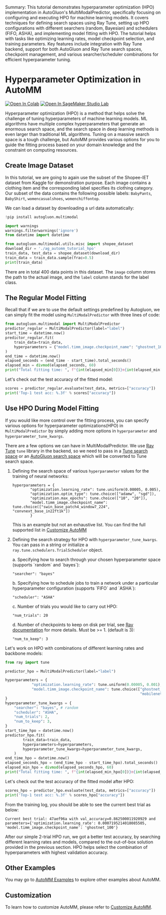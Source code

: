 Summary: This tutorial demonstrates hyperparameter optimization (HPO) implementation in AutoGluon's MultiModalPredictor, specifically focusing on configuring and executing HPO for machine learning models. It covers techniques for defining search spaces using Ray Tune, setting up HPO configurations with different searchers (random, Bayesian) and schedulers (FIFO, ASHA), and implementing model fitting with HPO. The tutorial helps with tasks like optimizing learning rates, model checkpoint selection, and training parameters. Key features include integration with Ray Tune backend, support for both AutoGluon and Ray Tune search spaces, checkpoint management, and various searcher/scheduler combinations for efficient hyperparameter tuning.

# Hyperparameter Optimization in AutoMM

[![Open In Colab](https://colab.research.google.com/assets/colab-badge.svg)](https://colab.research.google.com/github/autogluon/autogluon/blob/master/docs/tutorials/multimodal/advanced_topics/hyperparameter_optimization.ipynb)
[![Open In SageMaker Studio Lab](https://studiolab.sagemaker.aws/studiolab.svg)](https://studiolab.sagemaker.aws/import/github/autogluon/autogluon/blob/master/docs/tutorials/multimodal/advanced_topics/hyperparameter_optimization.ipynb)

Hyperparameter optimization (HPO) is a method that helps solve the challenge of tuning hyperparameters of machine learning models. ML algorithms have multiple complex hyperparameters that generate an enormous search space, and the search space in deep learning methods is even larger than traditional ML algorithms. Tuning on a massive search space is a tough challenge, but AutoMM provides various options for you to guide the fitting process based on your domain knowledge and the constraint on computing resources.

## Create Image Dataset

In this tutorial, we are going to again use the subset of the Shopee-IET dataset from Kaggle for demonstration purpose. Each image contains a clothing item and the corresponding label specifies its clothing category. Our subset of the data contains the following possible labels: `BabyPants`, `BabyShirt`, `womencasualshoes`, `womenchiffontop`.

We can load a dataset by downloading a url data automatically:


```python
!pip install autogluon.multimodal

```


```python
import warnings
warnings.filterwarnings('ignore')
from datetime import datetime

from autogluon.multimodal.utils.misc import shopee_dataset
download_dir = './ag_automm_tutorial_hpo'
train_data, test_data = shopee_dataset(download_dir)
train_data = train_data.sample(frac=0.5)
print(train_data)
```

There are in total 400 data points in this dataset. The `image` column stores the path to the actual image, and the `label` column stands for the label class. 


## The Regular Model Fitting

Recall that if we are to use the default settings predefined by Autogluon, we can simply fit the model using `MultiModalPredictor` with three lines of code:


```python
from autogluon.multimodal import MultiModalPredictor
predictor_regular = MultiModalPredictor(label="label")
start_time = datetime.now()
predictor_regular.fit(
    train_data=train_data,
    hyperparameters = {"model.timm_image.checkpoint_name": "ghostnet_100"}
)
end_time = datetime.now()
elapsed_seconds = (end_time - start_time).total_seconds()
elapsed_min = divmod(elapsed_seconds, 60)
print("Total fitting time: ", f"{int(elapsed_min[0])}m{int(elapsed_min[1])}s")
```

Let's check out the test accuracy of the fitted model:


```python
scores = predictor_regular.evaluate(test_data, metrics=["accuracy"])
print('Top-1 test acc: %.3f' % scores["accuracy"])
```

## Use HPO During Model Fitting

If you would like more control over the fitting process, you can specify various options for hyperparameter optimizations(HPO) in `MultiModalPredictor` by simply adding more options in `hyperparameter` and `hyperparameter_tune_kwargs`.

There are a few options we can have in MultiModalPredictor. We use [Ray Tune](https://docs.ray.io/en/latest/tune/index.html) `tune` library in the backend, so we need to pass in a [Tune search space](https://docs.ray.io/en/latest/tune/api/search_space.html) or an [AutoGluon search space](https://auto.gluon.ai/stable/api/autogluon.common.space.html) which will be converted to Tune search space.

1. Defining the search space of various `hyperparameter` values for the training of neural networks:

<ul>

```
hyperparameters = {
        "optimization.learning_rate": tune.uniform(0.00005, 0.005),
        "optimization.optim_type": tune.choice(["adamw", "sgd"]),
        "optimization.max_epochs": tune.choice(["10", "20"]), 
        "model.timm_image.checkpoint_name": tune.choice(["swin_base_patch4_window7_224", "convnext_base_in22ft1k"])
        }
```


This is an example but not an exhaustive list. You can find the full supported list in [Customize AutoMM](customization.ipynb)
</ul>
    
2. Defining the search strategy for HPO with `hyperparameter_tune_kwargs`. You can pass in a string or initialize a `ray.tune.schedulers.TrialScheduler` object.

<ul>
a. Specifying how to search through your chosen hyperparameter space (supports `random` and `bayes`):

```
"searcher": "bayes"
```


</ul>

<ul>
b. Specifying how to schedule jobs to train a network under a particular hyperparameter configuration (supports `FIFO` and `ASHA`):

```            
"scheduler": "ASHA"
```


</ul>

<ul>
c. Number of trials you would like to carry out HPO:

```
"num_trials": 20
```


</ul>

<ul>
d. Number of checkpoints to keep on disk per trial, see <a href="https://docs.ray.io/en/latest/train/api/doc/ray.train.CheckpointConfig.html#ray.train.CheckpointConfig">Ray documentation</a> for more details. Must be >= 1. (default is 3):

```
"num_to_keep": 3
```


</ul>

Let's work on HPO with combinations of different learning rates and backbone models:


```python
from ray import tune

predictor_hpo = MultiModalPredictor(label="label")

hyperparameters = {
            "optimization.learning_rate": tune.uniform(0.00005, 0.001),
            "model.timm_image.checkpoint_name": tune.choice(["ghostnet_100",
                                                             "mobilenetv3_large_100"])
}
hyperparameter_tune_kwargs = {
    "searcher": "bayes", # random
    "scheduler": "ASHA",
    "num_trials": 2,
    "num_to_keep": 3,
}
start_time_hpo = datetime.now()
predictor_hpo.fit(
        train_data=train_data,
        hyperparameters=hyperparameters,
        hyperparameter_tune_kwargs=hyperparameter_tune_kwargs,
    )
end_time_hpo = datetime.now()
elapsed_seconds_hpo = (end_time_hpo - start_time_hpo).total_seconds()
elapsed_min_hpo = divmod(elapsed_seconds_hpo, 60)
print("Total fitting time: ", f"{int(elapsed_min_hpo[0])}m{int(elapsed_min_hpo[1])}s")
```

Let's check out the test accuracy of the fitted model after HPO:


```python
scores_hpo = predictor_hpo.evaluate(test_data, metrics=["accuracy"])
print('Top-1 test acc: %.3f' % scores_hpo["accuracy"])
```

From the training log, you should be able to see the current best trial as below:

```
Current best trial: 47aef96a with val_accuracy=0.862500011920929 and parameters={'optimization.learning_rate': 0.0007195214018085505, 'model.timm_image.checkpoint_name': 'ghostnet_100'}
```


After our simple 2-trial HPO run, we got a better test accuracy, by searching different learning rates and models, compared to the out-of-box solution provided in the previous section. HPO helps select the combination of hyperparameters with highest validation accuracy. 

## Other Examples

You may go to [AutoMM Examples](https://github.com/autogluon/autogluon/tree/master/examples/automm) to explore other examples about AutoMM.

## Customization
To learn how to customize AutoMM, please refer to [Customize AutoMM](customization.ipynb).
